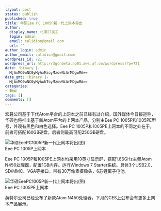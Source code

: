 ```yaml
---
layout: post
status: publish
published: true
title: 华硕Eee PC 1005P新一代上网本将出
author:
  display_name: 北漂IT民工
  login: admin
  email: calidion@gmail.com
  url: ''
author_login: admin
author_email: calidion@gmail.com
wordpress_id: 721
wordpress_url: http://3gcnbeta.ap01.aws.af.cm/wordpress/?p=721
date: !binary |-
  MjAxMC0wNC0yMyAxMzoyMzowNiArMDgwMA==
date_gmt: !binary |-
  MjAxMC0wNC0yMyAwNToyMzowNiArMDgwMA==
categories:
- 新闻
tags: []
comments: []
---
```

<p>宏碁公司基于下代Atom平台的上网本之前已经有过介绍，国外媒体今日报道称，华硕也将推出基于新Atom平台的上网本产品，分别由Eee PC 1005P和1005PE型号，外观有黑色和白色选择。Eee PC 1005P和1005PE上网本的不同之处在于，前者可搭配160GB硬盘，后者则最高可配250GB硬盘。</p>
<p><img src="http:&#47;&#47;www.pcbeta.com&#47;attachments&#47;2009&#47;12&#47;520_200912221034531HYML.jpg" alt="华硕EeePC1005P新一代上网本将出(图)" &#47;><br />
Eee PC 1005P上网本</p>
<p>Eee PC 1005P和1005PE上网本均采用10英寸显示屏，搭配1.66GHz主频Atom N450处理器，配置1GB内存。运行Windows 7 Starter系统。具体3个USB2.0、SD&#47;MMC、VGA等接口。带有30万像素摄像头，6芯锂离子电池。</p>
<p><img src="http:&#47;&#47;www.pcbeta.com&#47;attachments&#47;2009&#47;12&#47;520_200912221034532doaI.jpg" alt="华硕EeePC1005P新一代上网本将出(图)" &#47;><br />
Eee PC 1005PE上网本</p>
<p>英特尔公司已经公布了新款Atom N450处理器，下月的CES上公布会有更多上网本产品展示。</p>
